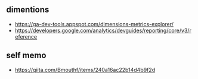 ## dimentions
- https://ga-dev-tools.appspot.com/dimensions-metrics-explorer/
- https://developers.google.com/analytics/devguides/reporting/core/v3/reference

## self memo
- https://qiita.com/Bmouthf/items/240a16ac22b14d4b9f2d